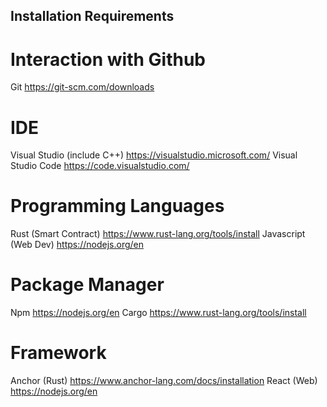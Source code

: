 ## Installation Requirements

# Interaction with Github
Git                             https://git-scm.com/downloads

# IDE
Visual Studio (include C++)     https://visualstudio.microsoft.com/
Visual Studio Code              https://code.visualstudio.com/

# Programming Languages
Rust (Smart Contract)           https://www.rust-lang.org/tools/install
Javascript (Web Dev)            https://nodejs.org/en

# Package Manager
Npm                             https://nodejs.org/en
Cargo                           https://www.rust-lang.org/tools/install     

# Framework
Anchor (Rust)                   https://www.anchor-lang.com/docs/installation
React (Web)                     https://nodejs.org/en
